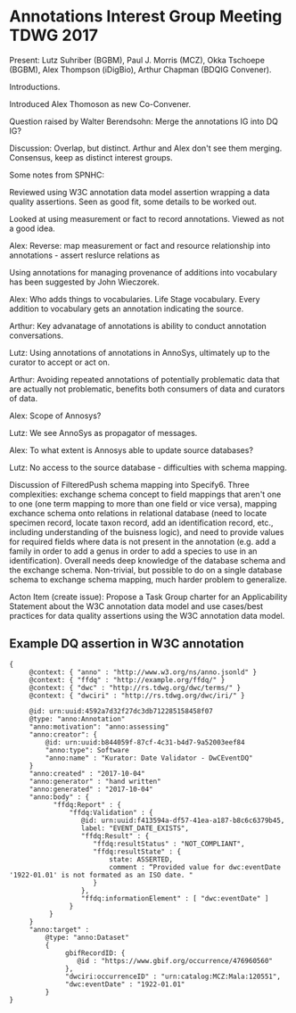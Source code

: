 # Annotations Interest Group Meeting TDWG 2017 #

Present: Lutz Suhriber (BGBM), Paul J. Morris (MCZ), Okka Tschoepe (BGBM), Alex Thompson (iDigBio), Arthur Chapman (BDQIG Convener). 

Introductions.

Introduced Alex Thomoson as new Co-Convener.

Question raised by Walter Berendsohn: Merge the annotations IG into DQ IG?

Discussion: Overlap, but distinct.  Arthur and Alex don't see them merging.  Consensus, keep as distinct interest groups. 

Some notes from SPNHC:

Reviewed using W3C annotation data model assertion wrapping a data quality assertions.  Seen as good fit, some details to be worked out.

Looked at using measurement or fact to record annotations.  Viewed as not a good idea.

Alex: Reverse: map measurement or fact and resource relationship into annotations - assert reslurce relations as 

Using annotations for managing provenance of additions into vocabulary has been suggested by John Wieczorek.

Alex: Who adds things to vocabularies.  Life Stage vocabulary.  Every addition to vocabulary gets an annotation indicating the source.

Arthur: Key advanatage of annotations is ability to conduct annotation conversations.

Lutz: Using annotations of annotations in AnnoSys, ultimately up to the curator to accept or act on.

Arthur: Avoiding repeated annotations of potentially problematic data that are actually not problematic, benefits both consumers of data and curators of data.

Alex: Scope of Annosys? 

Lutz: We see AnnoSys as propagator of messages.

Alex: To what extent is Annosys able to update source databases?

Lutz: No access to the source database - difficulties with schema mapping.

Discussion of FilteredPush schema mapping into Specify6.  Three complexities: exchange schema concept to field mappings that aren't one to one (one term mapping to more than one field or vice versa), mapping exchance schema onto relations in relational database (need to locate specimen record, locate taxon record, add an identification record, etc., including understanding of the buisness logic), and need to provide values for required fields where data is not present in the annotation (e.g. add a family in order to add a genus in order to add a species to use in an identification).  Overall needs deep knowledge of the database schema and the exchange schema.  Non-trivial, but possible to do on a single database schema to exchange schema mapping, much harder problem to generalize. 

Acton Item (create issue): Propose a Task Group charter for an Applicability Statement about the W3C annotation data model and use cases/best practices for data quality assertions using the W3C annotation data model.

## Example DQ assertion in W3C annotation ##

    {
         @context: { "anno" : "http://www.w3.org/ns/anno.jsonld" }
         @context: { "ffdq" : "http://example.org/ffdq/" }
         @context: { "dwc" : "http://rs.tdwg.org/dwc/terms/" }
         @context: { "dwciri" : "http://rs.tdwg.org/dwc/iri/" }

         @id: urn:uuid:4592a7d32f27dc3db712285158458f07
         @type: "anno:Annotation"
         "anno:motivation": "anno:assessing"
         "anno:creator": {    
             @id: urn:uuid:b844059f-87cf-4c31-b4d7-9a52003eef84
             "anno:type": Software
             "anno:name" : "Kurator: Date Validator - DwCEventDQ" 
         }
         "anno:created" : "2017-10-04"
         "anno:generator" : "hand written"
         "anno:generated" : "2017-10-04"
         "anno:body" : {
               "ffdq:Report" : { 
                   "ffdq:Validation" : { 
                      @id: urn:uuid:f413594a-df57-41ea-a187-b8c6c6379b45,
                      label: "EVENT_DATE_EXISTS",
                      "ffdq:Result" : { 
                         "ffdq:resultStatus" : "NOT_COMPLIANT",
                         "ffdq:resultState" : {
                             state: ASSERTED,  
                             comment : “Provided value for dwc:eventDate '1922-01.01' is not formated as an ISO date. "
                         }
                      }, 
                      "ffdq:informationElement" : [ "dwc:eventDate" ]
                   } 
              }
         }
         "anno:target" :
             @type: "anno:Dataset"
             { 
                  gbifRecordID: { 
                     @id : "https://www.gbif.org/occurrence/476960560" 
                  },
                  "dwciri:occurrenceID" : "urn:catalog:MCZ:Mala:120551",
                  "dwc:eventDate" : "1922-01.01"
             }
    }

